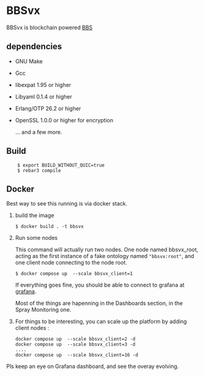 BBSvx
=====

BBSvx is blockchain powered [BBS](https://github.com/netboz/bbs)

dependencies
------------

* GNU Make
* Gcc
* libexpat 1.95 or higher
* Libyaml 0.1.4 or higher
* Erlang/OTP 26.2 or higher
* OpenSSL 1.0.0 or higher for encryption

  ... and a few more.

Build
-----
```
    $ export BUILD_WITHOUT_QUIC=true
    $ rebar3 compile
```
Docker
------

Best way to see this running is via docker stack.

1) build the image
    ```
    $ docker build . -t bbsvx
    ```
2) Run some nodes

   This command will actually run two nodes. One node named bbsvx_root, acting as the first instance of a fake ontology named `"bbsvx:root"`, and one client node connecting to the node root.

    ```
    $ docker compose up  --scale bbsvx_client=1    
    ```
    
    If everything goes fine, you should be able to connect to grafana at [grafana](http://localhost:3000).

   Most of the things are hapenning in the Dashboards section,  in the Spray Monitoring one.

3) For things to be interesting, you can scale up the platform by adding client nodes :
   ```
   docker compose up  --scale bbsvx_client=2 -d
   docker compose up  --scale bbsvx_client=3 -d
   ....
   docker compose up  --scale bbsvx_client=16 -d
   ```
Pls keep an eye on Grafana dashboard, and see the overay evolving.

   
